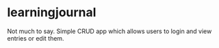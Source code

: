 # learningjournal

Not much to say.  Simple CRUD app which allows users to login and view entries or edit them.